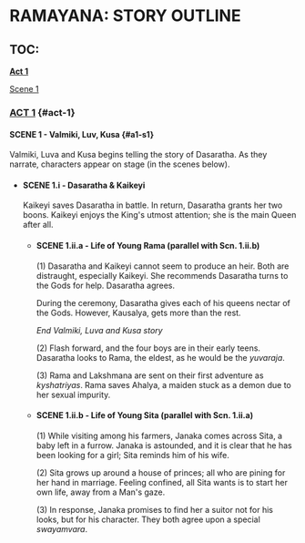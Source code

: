 # **RAMAYANA: STORY OUTLINE**

## TOC:
<a href='#act-1'><b>Act 1</b></a>

[Scene 1](#a1-s1)

### <u>ACT 1</u> {#act-1}

#### SCENE 1 - Valmiki, Luv, Kusa {#a1-s1}

Valmiki, Luva and Kusa begins telling the story of Dasaratha. As they narrate,
characters appear on stage (in the scenes below).

* #### SCENE 1.i - Dasaratha & Kaikeyi

  Kaikeyi saves Dasaratha in battle. In return, Dasaratha grants her two boons.
  Kaikeyi enjoys the King's utmost attention; she is the main Queen after all.

  * #### SCENE 1.ii.a - Life of Young Rama (parallel with Scn. 1.ii.b)

    (1) Dasaratha and Kaikeyi cannot seem to produce an heir. Both are distraught, especially
    Kaikeyi. She recommends Dasaratha turns to the Gods for help. Dasaratha agrees.

    During the ceremony, Dasaratha gives each of his queens nectar of the Gods. However,
    Kausalya, gets more than the rest.

    *End Valmiki, Luva and Kusa story*

    (2) Flash forward, and the four boys are in their early teens. Dasaratha looks to Rama,
    the eldest, as he would be the *yuvaraja*.

    (3) Rama and Lakshmana are sent on their first adventure as *kyshatriyas*. Rama saves
    Ahalya, a maiden stuck as a demon due to her sexual impurity.

  * #### SCENE 1.ii.b - Life of Young Sita (parallel with Scn. 1.ii.a)

    (1) While visiting among his farmers, Janaka comes across Sita, a baby left in a furrow.
    Janaka is astounded, and it is clear that he has been looking for a girl; Sita reminds him
    of his wife.

    (2) Sita grows up around a house of princes; all who are pining for her hand in marriage.
    Feeling confined, all Sita wants is to start her own life, away from a Man's gaze.

    (3) In response, Janaka promises to find her a suitor not for his looks, but for his character.
    They both agree upon a special *swayamvara*.
